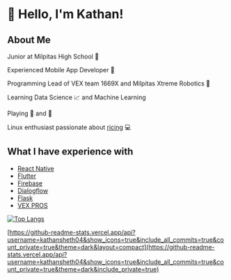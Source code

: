 # :wave: Hello, I'm Kathan!

## About Me 

Junior at Milpitas High School :school:

Experienced Mobile App Developer :iphone: 

Programming Lead of VEX team 1669X and Milpitas Xtreme Robotics :robot:

Learning Data Science :chart_with_upwards_trend:  and Machine Learning

Playing :ping_pong: and :basketball: 

Linux enthusiast passionate about [ricing](https://github.com/kathansheth04/NordRice) :computer:

## What I have experience with 

* [React Native](https://reactnative.dev)
* [Flutter](https://flutter.dev)
* [Firebase](https://firebase.google.com)
* [Dialogflow](https://cloud.google.com/dialogflow/docs)
* [Flask](https://flask.palletsprojects.com/en/1.1.x/)
* [VEX PROS](https://pros.cs.purdue.edu)


[![Top Langs](https://github-readme-stats.vercel.app/api/top-langs/?username=kathansheth04&langs_count=5&include_all_commits=true&count_private=true&theme=dark&layout=compact)](https://github.com/kathansheth04)

[https://github-readme-stats.vercel.app/api?username=kathansheth04&show_icons=true&include_all_commits=true&count_private=true&theme=dark&layout=compact](https://github-readme-stats.vercel.app/api?username=kathansheth04&show_icons=true&include_all_commits=true&count_private=true&theme=dark&include_private=true)
